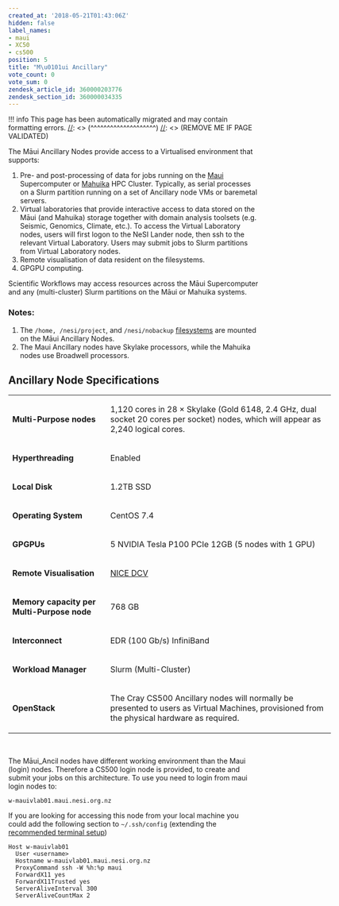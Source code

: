 ```yaml
---
created_at: '2018-05-21T01:43:06Z'
hidden: false
label_names:
- maui
- XC50
- cs500
position: 5
title: "M\u0101ui Ancillary"
vote_count: 0
vote_sum: 0
zendesk_article_id: 360000203776
zendesk_section_id: 360000034335
---
```




[//]: <> (REMOVE ME IF PAGE VALIDATED)
[//]: <> (vvvvvvvvvvvvvvvvvvvv)
!!! info
    This page has been automatically migrated and may contain formatting errors.
[//]: <> (^^^^^^^^^^^^^^^^^^^^)
[//]: <> (REMOVE ME IF PAGE VALIDATED)

<p>The Māui Ancillary Nodes provide access to a Virtualised environment that supports:</p>
<ol>
<li>Pre- and post-processing of data for jobs running on the <a href="https://support.nesi.org.nz/hc/articles/360000163695">Maui</a> Supercomputer or <a href="https://support.nesi.org.nz/hc/articles/360000163575">Mahuika</a> HPC Cluster. Typically, as serial processes on a Slurm partition running on a set of Ancillary node VMs or baremetal servers.</li>
<li>Virtual laboratories that provide interactive access to data stored on the Māui (and Mahuika) storage together with domain analysis toolsets (e.g. Seismic, Genomics, Climate, etc.). To access the Virtual Laboratory nodes, users will first logon to the NeSI Lander node, then ssh to the relevant Virtual Laboratory. Users may submit jobs to Slurm partitions from Virtual Laboratory nodes.</li>
<li>Remote visualisation of data resident on the filesystems.</li>
<li>GPGPU computing.</li>
</ol>
<p>Scientific Workflows may access resources across the Māui Supercomputer and any (multi-cluster) Slurm partitions on the Māui or Mahuika systems.</p>
<h3>Notes:</h3>
<ol>
<li>The <code>/home, /nesi/project</code>, and <code>/nesi/nobackup</code> <a href="https://support.nesi.org.nz/hc/articles/360000177256">filesystems</a> are mounted on the Māui Ancillary Nodes.</li>
<li>The Maui Ancillary nodes have Skylake processors, while the Mahuika nodes use Broadwell processors.</li>
</ol>
<h2>Ancillary Node Specifications</h2>
<table style="width: 650px;">
<tbody>
<tr>
<td style="width: 182.767px;">
<p><strong>Multi-Purpose nodes</strong></p>
</td>
<td style="width: 444.233px;">
<p>1,120 cores in 28 × Skylake (Gold 6148, 2.4 GHz, dual socket 20 cores per socket) nodes, which will appear as 2,240 logical cores.</p>
</td>
</tr>
<tr>
<td style="width: 182.767px;">
<p><strong>Hyperthreading</strong></p>
</td>
<td style="width: 444.233px;">
<p>Enabled</p>
</td>
</tr>
<tr>
<td style="width: 182.767px;">
<p><strong>Local Disk</strong></p>
</td>
<td style="width: 444.233px;">
<p>1.2TB SSD</p>
</td>
</tr>
<tr>
<td style="width: 182.767px;">
<p><strong>Operating System</strong></p>
</td>
<td style="width: 444.233px;">
<p>CentOS 7.4</p>
</td>
</tr>
<tr>
<td style="width: 182.767px;">
<p><strong>GPGPUs</strong></p>
</td>
<td style="width: 444.233px;">
<p>5 <span class="">NVIDIA Tesla P100 PCIe 12GB</span> (5 nodes with 1 GPU)</p>
</td>
</tr>
<tr>
<td style="width: 182.767px;">
<p><strong>Remote Visualisation</strong></p>
</td>
<td style="width: 444.233px;">
<p><a href="https://www.nice-software.com/products/dcv">NICE DCV</a></p>
</td>
</tr>
<tr>
<td style="width: 182.767px;">
<p><strong>Memory capacity per Multi-Purpose node</strong></p>
</td>
<td style="width: 444.233px;">
<p>768 GB</p>
</td>
</tr>
<tr>
<td style="width: 182.767px;">
<p><strong>Interconnect</strong></p>
</td>
<td style="width: 444.233px;">
<p>EDR (100 Gb/s) InfiniBand</p>
</td>
</tr>
<tr>
<td style="width: 182.767px;">
<p><strong>Workload Manager</strong></p>
</td>
<td style="width: 444.233px;">
<p>Slurm (Multi-Cluster)</p>
</td>
</tr>
<tr>
<td style="width: 182.767px;">
<p><strong>OpenStack</strong></p>
</td>
<td style="width: 444.233px;">
<p>The Cray CS500 Ancillary nodes will normally be presented to users as Virtual Machines, provisioned from the physical hardware as required.</p>
</td>
</tr>
</tbody>
</table>
<p> </p>
<p>The Māui_Ancil nodes have different working environment than the Maui (login) nodes. Therefore a CS500 login node is provided, to create and submit your jobs on this architecture. To use you need to login from maui login nodes to:</p>
<pre><code>w-mauivlab01.maui.nesi.org.nz</code></pre>
<p>If you are looking for accessing this node from your local machine you could add the following section to <code class="nohighlight">~/.ssh/config</code> (extending the <a href="https://support.nesi.org.nz/hc/en-gb/articles/360000625535-Recommended-Terminal-Setup" target="_self">recommended terminal setup</a>)</p>
<pre><code>Host w-mauivlab01 
  User &lt;username&gt; 
  Hostname w-mauivlab01.maui.nesi.org.nz 
  ProxyCommand ssh -W %h:%p maui 
  ForwardX11 yes
  ForwardX11Trusted yes
  ServerAliveInterval 300
  ServerAliveCountMax 2</code></pre>